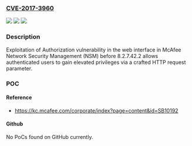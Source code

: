 ### [CVE-2017-3960](https://cve.mitre.org/cgi-bin/cvename.cgi?name=CVE-2017-3960)
![](https://img.shields.io/static/v1?label=Product&message=Network%20Security%20Management%20(NSM)&color=blue)
![](https://img.shields.io/static/v1?label=Version&message=88.2.7.42.2%20&color=brighgreen)
![](https://img.shields.io/static/v1?label=Vulnerability&message=Exploitation%20of%20Authorization%20vulnerability&color=brighgreen)

### Description

Exploitation of Authorization vulnerability in the web interface in McAfee Network Security Management (NSM) before 8.2.7.42.2 allows authenticated users to gain elevated privileges via a crafted HTTP request parameter.

### POC

#### Reference
- https://kc.mcafee.com/corporate/index?page=content&id=SB10192

#### Github
No PoCs found on GitHub currently.

